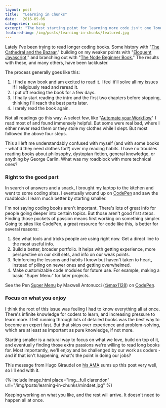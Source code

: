 ```yaml
---
layout: post
title:  "Learning in Chunks"
date:   2016-09-06
categories: coding
excerpt: "The best starting point for learning more code isn't one long book, but lots of small pieces of code."
featured-img: /img/posts/learning-in-chunks/featured.jpg
---
```


Lately I've been trying to read longer coding books. Some history with "[The Cathedral and the Bazaar](https://www.amazon.com/Cathedral-Bazaar-Musings-Accidental-Revolutionary/dp/0596001088)," building on my weaker points with "[Eloquent Javascript](http://eloquentjavascript.net/)," and branching out with "[The Node Beginner Book.](https://leanpub.com/nodebeginner)" The results with these, and many others, have been lackluster. 

The process generally goes like this:

1. I find a new book and am excited to read it. I feel it'll solve all my issues if I religiously read and reread it.
2. I put off reading the book for a few days.
3. I finally start reading the intro and the first two chapters before stopping, thinking I'll reach the best parts later.
4. I rarely read the book again.

Not all readings go this way. A select few, like "[Automate your Workflow](https://gumroad.com/l/Rbdl#)" I read most of and found immensely helpful. But some were real bad, where I either never read them or they stole my clothes while I slept. But most followed the above four steps.

This all left me understandably confused with myself (and with some books - what'd they need clothes for?) over my reading habits. I have no troubles reading books about philosophy, dystopian fiction, general knowledge, or anything by George Carlin. What was my roadblock with more technical ones?

### Right to the good part

In search of answers and a snack, I brought my laptop to the kitchen and went to some coding sites. I eventually wound up on [CodePen](http://codepen.io/max1128/) and saw the roadblock: I learn much better by starting smaller.

I'm not saying coding books aren't important. There's lots of great info for people going deeper into certain topics. But those aren't good first steps. Finding those pockets of passion means first working on something simpler. Going to sites like CodePen, a great resource for code like this, is better for several reasons:

1. See what tools and tricks people are using right now. Get a direct line to the most useful info.
2. Build a better, broader portfolio. It helps with getting experience, more perspective on our skill sets, and info on our weak points.
3. Reinforcing the lessons and habits I know but haven't taken to heart, instead of piling on newer ones and getting overwhelmed.
4. Make customizable code modules for future use. For example, making a basic "Super Menu" for later projects.

<p data-height="299" data-theme-id="0" data-slug-hash="jrEYVy" data-default-tab="result" data-user="max1128" data-embed-version="2" data-preview="true" class="codepen">See the Pen <a href="http://codepen.io/max1128/pen/jrEYVy/">Super Menu</a> by Maxwell Antonucci (<a href="http://codepen.io/max1128">@max1128</a>) on <a href="http://codepen.io">CodePen</a>.</p>
<script async src="//assets.codepen.io/assets/embed/ei.js"></script>

### Focus on what you enjoy

I think the root of this issue was feeling I had to know everything all at once. There's infinite knowledge for coders to learn, and increasing pressure to learn more. I felt running through lots of detailed books was the best way to become an expert fast. But that skips over experience and problem-solving, which are at least as important as pure knowledge, if not more.

Starting smaller is a natural way to focus on what we love, build on top of it, and eventually finding those extra passions we're willing to read long books for. Most importantly, we'll enjoy and be challenged by our work as coders - and if that isn't happening, what's the point in doing our jobs?

This message from Hugo Giraudel on [his AMA](https://github.com/HugoGiraudel/ama) sums up this post very well, so I'll end with it.

{% include image.html place="img__full clarendon" url="/img/posts/learning-in-chunks/mindset.jpg" %}

Keeping working on what you like, and the rest will arrive. It doesn't need to happen all at once.

